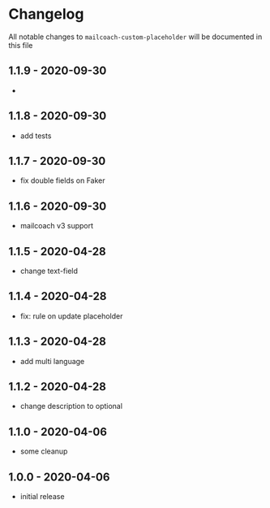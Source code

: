 # Changelog

All notable changes to `mailcoach-custom-placeholder` will be documented in this file

## 1.1.9 - 2020-09-30
- 

## 1.1.8 - 2020-09-30
- add tests

## 1.1.7 - 2020-09-30
- fix double fields on Faker

## 1.1.6 - 2020-09-30
- mailcoach v3 support

## 1.1.5 - 2020-04-28
- change text-field

## 1.1.4 - 2020-04-28
- fix: rule on update placeholder

## 1.1.3 - 2020-04-28
- add multi language

## 1.1.2 - 2020-04-28
- change description to optional

## 1.1.0 - 2020-04-06
- some cleanup

## 1.0.0 - 2020-04-06
- initial release
